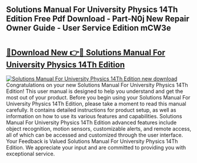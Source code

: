 ## Solutions Manual For University Physics 14Th Edition Free Pdf Download - Part-N0j New Repair Owner Guide - User Service Edition mCW3e

# <h2><a href="http://bc6724.oget.top/?id=Solutions+Manual+For+University+Physics+14Th+Edition">🔗Download New 👉🔴 Solutions Manual For University Physics 14Th Edition</a></h2>

[![Solutions Manual For University Physics 14Th Edition new download](https://i.imgur.com/5g1atiW.png)](http://bc6724.oget.top/?id=Solutions+Manual+For+University+Physics+14Th+Edition)
Congratulations on your new Solutions Manual For University Physics 14Th Edition! This user manual is designed to help you understand and get the most out of your product. Before you begin using your Solutions Manual For University Physics 14Th Edition, please take a moment to read this manual carefully. It contains detailed instructions for product setup, as well as information on how to use its various features and capabilities. Solutions Manual For University Physics 14Th Edition advanced features include object recognition, motion sensors, customizable alerts, and remote access, all of which can be accessed and customized through the user interface. Your Feedback is Valued Solutions Manual For University Physics 14Th Edition. We appreciate your input and are committed to providing you with exceptional service.
